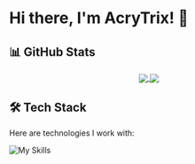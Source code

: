 # Hi there, I'm AcryTrix! 👋

## 📊 GitHub Stats

<div align="center">
  <a href="https://github.com/AcryTrix">
    <img align="center" src="https://github-readme-stats.vercel.app/api?username=AcryTrix&show_icons=true&hide_border=true&theme=radical" />
  </a>
  <a href="https://github.com/AcryTrix">
    <img align="center" src="https://github-readme-stats.vercel.app/api/top-langs/?username=AcryTrix&layout=compact&hide_border=true&theme=radical" />
  </a>
</div>

## 🛠️ Tech Stack

Here are technologies I work with:

![My Skills](https://skillicons.dev/icons?i=py,rust,git,github,pycharm&theme=dark&perline=5)
